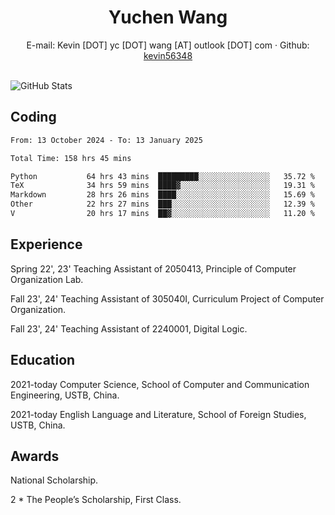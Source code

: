  <center>
     <h1>Yuchen Wang</h1>
     <div>
         <span>
             E-mail:
             Kevin [DOT] yc [DOT] wang [AT] outlook [DOT] com
         </span>
         ·
         <span>
             Github:
             <a href="https://github.com/kevin56348">kevin56348</a>
         </span>
     </div>
 </center>
<br>
<p><img src="https://github-readme-stats.vercel.app/api?username=kevin56348&amp;show_icons=true" alt="GitHub Stats"></p>

## Coding

<!-- ![Top Langs](https://github-readme-stats.vercel.app/api/top-langs/?username=kevin56348) -->

<!--START_SECTION:waka-->

```txt
From: 13 October 2024 - To: 13 January 2025

Total Time: 158 hrs 45 mins

Python           64 hrs 43 mins  █████████░░░░░░░░░░░░░░░░   35.72 %
TeX              34 hrs 59 mins  ████▓░░░░░░░░░░░░░░░░░░░░   19.31 %
Markdown         28 hrs 26 mins  ████░░░░░░░░░░░░░░░░░░░░░   15.69 %
Other            22 hrs 27 mins  ███░░░░░░░░░░░░░░░░░░░░░░   12.39 %
V                20 hrs 17 mins  ██▓░░░░░░░░░░░░░░░░░░░░░░   11.20 %
```

<!--END_SECTION:waka-->

## Experience 

Spring 22', 23' Teaching Assistant of 2050413, Principle of Computer Organization Lab.

Fall 23', 24' Teaching Assistant of 305040I, Curriculum Project of Computer Organization.

Fall 23', 24' Teaching Assistant of 2240001, Digital Logic.

## Education

2021-today Computer Science, School of Computer and Communication Engineering, USTB, China.

2021-today English Language and Literature, School of Foreign Studies, USTB, China.

## Awards

National Scholarship.

2 * The People’s Scholarship, First Class.
